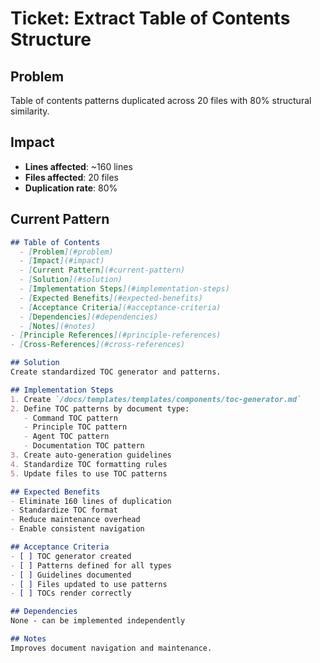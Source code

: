 
# Ticket: Extract Table of Contents Structure

## Problem
Table of contents patterns duplicated across 20 files with 80% structural similarity.

## Impact
- **Lines affected**: ~160 lines
- **Files affected**: 20 files
- **Duplication rate**: 80%

## Current Pattern
```markdown
## Table of Contents
  - [Problem](#problem)
  - [Impact](#impact)
  - [Current Pattern](#current-pattern)
  - [Solution](#solution)
  - [Implementation Steps](#implementation-steps)
  - [Expected Benefits](#expected-benefits)
  - [Acceptance Criteria](#acceptance-criteria)
  - [Dependencies](#dependencies)
  - [Notes](#notes)
- [Principle References](#principle-references)
- [Cross-References](#cross-references)

## Solution
Create standardized TOC generator and patterns.

## Implementation Steps
1. Create `/docs/templates/templates/components/toc-generator.md`
2. Define TOC patterns by document type:
   - Command TOC pattern
   - Principle TOC pattern
   - Agent TOC pattern
   - Documentation TOC pattern
3. Create auto-generation guidelines
4. Standardize TOC formatting rules
5. Update files to use TOC patterns

## Expected Benefits
- Eliminate 160 lines of duplication
- Standardize TOC format
- Reduce maintenance overhead
- Enable consistent navigation

## Acceptance Criteria
- [ ] TOC generator created
- [ ] Patterns defined for all types
- [ ] Guidelines documented
- [ ] Files updated to use patterns
- [ ] TOCs render correctly

## Dependencies
None - can be implemented independently

## Notes
Improves document navigation and maintenance.
